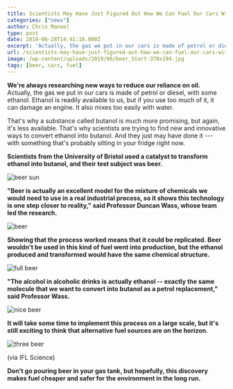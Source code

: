 ```yaml
---
title: Scientists May Have Just Figured Out How We Can Fuel Our Cars With Beer
categories: ["news"]
author: Chris Manoel
type: post
date: 2019-06-28T14:41:18.000Z
excerpt: 'Actually, the gas we put in our cars is made of petrol or diesel, with some ethanol. Ethanol is readily available to us, but if you use too much of it, it can damage an engine. It also mixes too easily with water.'
url: /scientists-may-have-just-figured-out-how-we-can-fuel-our-cars-with-beer/
image: /wp-content/uploads/2019/06/beer_Start-370x194.jpg
tags: [beer, cars, fuel]
---
```


**We're always researching new ways to reduce our reliance on oil.**  Actually, the gas we put in our cars is made of petrol or diesel, with some ethanol. Ethanol is readily available to us, but if you use too much of it, it can damage an engine. It also mixes too easily with water.

That's why a substance called butanol is much more promising, but again, it's less available. That's why scientists are trying to find new and innovative ways to convert ethanol into butanol. And they just may have done it --- with something that's probably sitting in your fridge right now.

**Scientists from the University of Bristol used a catalyst to transform ethanol into butanol, and their test subject was beer.**

![beer sun](/wp-content/uploads/2019/06/beer-sun-300x225.jpg)

**"Beer is actually an excellent model for the mixture of chemicals we would need to use in a real industrial process, so it shows this technology is one step closer to reality," said Professor Duncan Wass, whose team led the research.**

![beer](/wp-content/uploads/2019/06/beer-300x200.jpg)

**Showing that the process worked means that it could be replicated. Beer wouldn't be used in this kind of fuel went into production, but the ethanol produced and transformed would have the same chemical structure.**

![full beer](/wp-content/uploads/2019/06/full-beer-300x200.jpg)

**"The alcohol in alcoholic drinks is actually ethanol -- exactly the same molecule that we want to convert into butanol as a petrol replacement," said Professor Wass.**

![nice beer](/wp-content/uploads/2019/06/nice-beer-300x225.jpg)

**It will take some time to implement this process on a large scale, but it's still exciting to think that alternative fuel sources are on the horizon.**

![three beer](/wp-content/uploads/2019/06/three-beer-300x300.jpg)

(via IFL Science)

**Don't go pouring beer in your gas tank, but hopefully, this discovery makes fuel cheaper and safer for the environment in the long run.**
